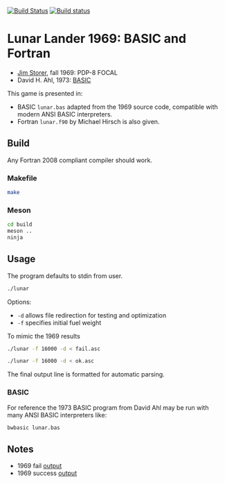 [![Build Status](https://travis-ci.com/fortran-gaming/lunar-lander-1969.svg?branch=master)](https://travis-ci.com/fortran-gaming/lunar-lander-1969)
[![Build status](https://ci.appveyor.com/api/projects/status/1a75hcaeijg9owc8?svg=true)](https://ci.appveyor.com/project/scivision/lunar-lander-1969)

# Lunar Lander 1969:  BASIC and Fortran

* [Jim Storer](http://www.cs.brandeis.edu/~storer/LunarLander/LunarLander.html), fall 1969: PDP-8 FOCAL
* David H. Ahl, 1973: [BASIC](http://www.cs.brandeis.edu/~storer/LunarLander/LunarLander/Articles/Rocket-101BasicComputerGames.pdf)

This game is presented in:

* BASIC `lunar.bas` adapted from the 1969 source code, compatible with modern ANSI BASIC interpreters.
* Fortran `lunar.f90` by Michael Hirsch is also given.

## Build
Any Fortran 2008 compliant compiler should work.

### Makefile

```sh
make
```

### Meson

```sh
cd build
meson ..
ninja
```

## Usage

The program defaults to stdin from user.
```sh
./lunar
```

Options:

* `-d` allows file redirection for testing and optimization
* `-f` specifies initial fuel weight

To mimic the 1969 results
```sh
./lunar -f 16000 -d < fail.asc

./lunar -f 16000 -d < ok.asc
```

The final output line is formatted for automatic parsing.

### BASIC

For reference the 1973 BASIC program from David Ahl may be run with many ANSI BASIC interpreters like:
```sh
bwbasic lunar.bas
```

## Notes

* 1969 fail [output](http://www.cs.brandeis.edu/~storer/LunarLander/LunarLander/LunarLanderSampleOutputPage1.jpg)
* 1969 success [output](http://www.cs.brandeis.edu/~storer/LunarLander/LunarLander/LunarLanderSampleOutputPage2.jpg)

